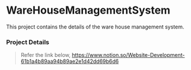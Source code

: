 # WareHouseManagementSystem
This project contains the details of the ware house management system.

### Project Details
> Refer the link below, https://www.notion.so/Website-Development-61b1a4b89aa94b89ae2e1d42dd69b6d6
